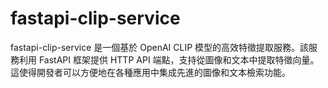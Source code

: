 # fastapi-clip-service
fastapi-clip-service 是一個基於 OpenAI CLIP 模型的高效特徵提取服務。該服務利用 FastAPI 框架提供 HTTP API 端點，支持從圖像和文本中提取特徵向量。這使得開發者可以方便地在各種應用中集成先進的圖像和文本檢索功能。
